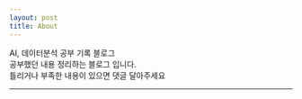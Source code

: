 ```yaml
---
layout: post
title: About
---
```

<p>
AI, 데이터분석 공부 기록 블로그
<br>
공부했던 내용 정리하는 블로그 입니다.
<br>
틀리거나 부족한 내용이 있으면 댓글 달아주세요
</p>

<hr>


